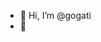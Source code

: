 - 👋 Hi, I’m @gogati
- 👀

<!---
gogati/gogati is a ✨ special ✨ repository because its `README.md` (this file) appears on your GitHub profile.
You can click the Preview link to take a look at your changes.
--->

